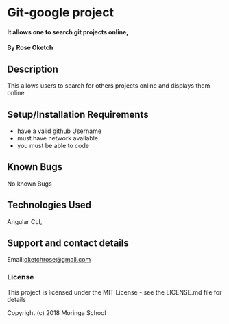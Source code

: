 # Git-google project

#### It allows one to search git projects online,

#### By **Rose Oketch**

## Description
This allows users to search for others projects online and displays them online

## Setup/Installation Requirements
* have a valid github Username
* must have network available
* you must be able to code

## Known Bugs
No known Bugs
## Technologies Used
Angular CLI,

## Support and contact details
Email:oketchrose@gmail.com

### License
This project is licensed under the MIT License - see the LICENSE.md file for details

Copyright (c) 2018 Moringa School

